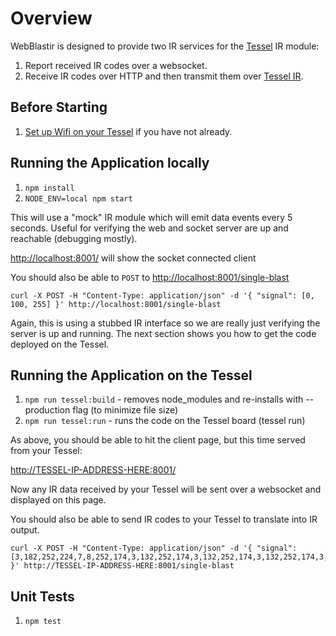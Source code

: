 Overview
=============

WebBlastir is designed to provide two IR services for the [Tessel](https://tessel.io/) IR module:

1. Report received IR codes over a websocket.
1. Receive IR codes over HTTP and then transmit them over [Tessel IR](https://tessel.io/modules#module-infrared).

## Before Starting

1. [Set up Wifi on your Tessel](https://tessel.io/docs/wifi) if you have not already.

## Running the Application locally

1. `npm install`
1. `NODE_ENV=local npm start`

This will use a "mock" IR module which will emit data events every 5 seconds.
Useful for verifying the web and socket server are up and reachable (debugging mostly).

[http://localhost:8001/](http://localhost:8001/) will show the socket connected client

You should also be able to `POST` to [http://localhost:8001/single-blast](http://localhost:8001/single-blast)

```
curl -X POST -H "Content-Type: application/json" -d '{ "signal": [0, 100, 255] }' http://localhost:8001/single-blast
```

Again, this is using a stubbed IR interface so we are really just verifying the server is up and running.
The next section shows you how to get the code deployed on the Tessel.

## Running the Application on the Tessel

1. `npm run tessel:build` - removes node_modules and re-installs with --production flag (to minimize file size)
1. `npm run tessel:run` - runs the code on the Tessel board (tessel run)

As above, you should be able to hit the client page, but this time served from your Tessel:

[http://TESSEL-IP-ADDRESS-HERE:8001/](http://TESSEL-IP-ADDRESS-HERE:8001/)

Now any IR data received by your Tessel will be sent over a websocket and displayed on this page.

You should also be able to send IR codes to your Tessel to translate into IR output.

```
curl -X POST -H "Content-Type: application/json" -d '{ "signal": [3,182,252,224,7,8,252,174,3,132,252,174,3,132,252,174,3,132,252,174,3,132,252,174,3,132,252,174,3,132,249,42,6,214,252,174,3,182,252,224,3,182,252,174,3,132] }' http://TESSEL-IP-ADDRESS-HERE:8001/single-blast
```

## Unit Tests

1. `npm test`
